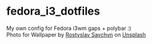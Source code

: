 # fedora_i3_dotfiles
My own config for Fedora i3wm gaps + polybar :)
<br>
Photo for Wallpaper by <a href="https://unsplash.com/@ross_savchyn?utm_source=unsplash&utm_medium=referral&utm_content=creditCopyText">Rostyslav Savchyn</a> on <a href="https://unsplash.com/s/photos/ice-water?utm_source=unsplash&utm_medium=referral&utm_content=creditCopyText">Unsplash</a>
  
